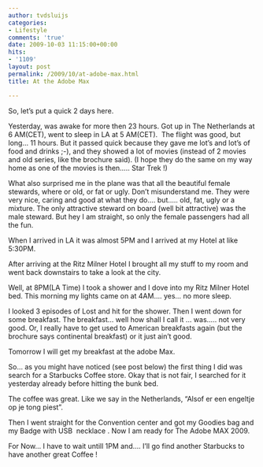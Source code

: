 ```yaml
---
author: tvdsluijs
categories:
- Lifestyle
comments: 'true'
date: 2009-10-03 11:15:00+00:00
hits:
- '1109'
layout: post
permalink: /2009/10/at-adobe-max.html
title: At the Adobe Max

---
```

So, let&#8217;s put a quick 2 days here.

Yesterday, was awake for more then 23 hours. Got up in The Netherlands at 6 AM(CET), went to sleep in LA at 5 AM(CET).  The flight was good, but long&#8230; 11 hours. But it passed quick because they gave me lot&#8217;s and lot&#8217;s of food and drinks ;-), and they showed a lot of movies (instead of 2 movies and old series, like the brochure said). (I hope they do the same on my way home as one of the movies is then&#8230;.. Star Trek !)

What also surprised me in the plane was that all the beautiful female stewards, where or old, or fat or ugly. Don&#8217;t misunderstand me. They were very nice, caring and good at what they do&#8230;. but&#8230;.. old, fat, ugly or a mixture. The only attractive steward on board (well bit attractive) was the male steward. But hey I am straight, so only the female passengers had all the fun.

When I arrived in LA it was almost 5PM and I arrived at my Hotel at like 5:30PM.

After arriving at the Ritz Milner Hotel I brought all my stuff to my room and went back downstairs to take a look at the city.<a name="more"></a>

Well, at 8PM(LA Time) I took a shower and I dove into my Ritz Milner Hotel bed. This morning my lights came on at 4AM&#8230;. yes&#8230; no more sleep.

I looked 3 episodes of Lost and hit for the shower. Then I went down for some breakfast. The breakfast&#8230; well how shall I call it &#8230; was&#8230;.. not very good. Or, I really have to get used to American breakfasts again (but the brochure says continental breakfast) or it just ain&#8217;t good.

Tomorrow I will get my breakfast at the adobe Max.

So&#8230; as you might have noticed (see post below) the first thing I did was search for a Starbucks Coffee store. Okay that is not fair, I searched for it yesterday already before hitting the bunk bed.

The coffee was great. Like we say in the Netherlands, &#8220;Alsof er een engeltje op je tong piest&#8221;.

Then I went straight for the Convention center and got my Goodies bag and my Badge with USB  necklace . Now I am ready for The Adobe MAX 2009.

For Now&#8230; I have to wait untill 1PM and&#8230;. I&#8217;ll go find another Starbucks to have another great Coffee !